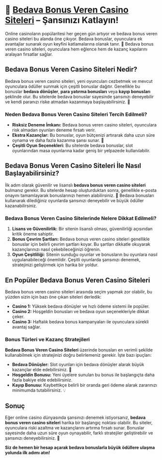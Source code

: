 # 🎲 [Bedava Bonus Veren Casino Siteleri](https://casinotr.link/gWCRZ4) – Şansınızı Katlayın!

Online casinoların popülaritesi her geçen gün artıyor ve bedava bonus veren casino siteleri bu alanda öne çıkıyor. Bedava bonuslar, oyunculara ek avantajlar sunarak oyun keyfini katlamalarına olanak tanır. 🎰 Bedava bonus veren casino siteleri, oyunculara hem eğlence hem de kazanç kapılarını aralayan fırsatlar sağlar.

## Bedava Bonus Veren Casino Siteleri Nedir?

Bedava bonus veren casino siteleri, yeni oyuncuları cezbetmek ve mevcut oyunculara ödüller sunmak için çeşitli bonuslar dağıtır. Genellikle bu bonuslar **bedava dönüşler**, **para yatırma bonusları** veya **kayıp bonusları** şeklinde olur. Bu sitelerde bedava bonuslar sayesinde şansınızı deneyebilir ve kendi paranızı riske atmadan kazanmaya başlayabilirsiniz. 💸

### Neden Bedava Bonus Veren Casino Siteleri Tercih Edilmeli?

- **Risksiz Deneme İmkanı:** Bedava bonus veren casino siteleri, oyunculara risk almadan oyunları deneme fırsatı verir.
- **Ekstra Kazançlar:** Bu bonuslar, oyun bütçenizi artırarak daha uzun süre oynama ve daha fazla kazanma şansı sunar. 🎁
- **Çeşitli Oyun Seçenekleri:** Bu sitelerde bedava bonuslar, slot oyunlarından masa oyunlarına kadar geniş bir yelpazede kullanılabilir.

## Bedava Bonus Veren Casino Siteleri İle Nasıl Başlayabilirsiniz?

İlk adım olarak güvenilir ve lisanslı **bedava bonus veren casino siteleri** bulmanız gerekir. Bu sitelerde hesap oluşturduktan sonra, genellikle e-posta onayını tamamlayarak bonuslarınızı hemen alabilirsiniz. 🤑 Bedava bonusları kullanarak dilediğiniz oyunlarda şansınızı deneyebilir ve büyük ödüller kazanabilirsiniz.

### Bedava Bonus Veren Casino Sitelerinde Nelere Dikkat Edilmeli?

1. **Lisans ve Güvenilirlik:** Bir sitenin lisanslı olması, güvenilirliği açısından kritik öneme sahiptir.
2. **Bonus Çevrim Şartları:** Bedava bonus veren casino siteleri genellikle bonuslar için belirli çevrim şartları koyar. Bu şartları dikkatle okuyarak kazançlarınızı nasıl çekebileceğinizi öğrenin.
3. **Oyun Çeşitliliği:** Sitenin sunduğu oyunlar ve bonusların bu oyunlara nasıl uygulanabileceği önemlidir. Çeşitli oyunlarda şansınızı denemek, stratejinizi geliştirmek için harika bir yoldur.

## En Popüler Bedava Bonus Veren Casino Siteleri

Bedava bonus veren casino siteleri arasında seçim yapmak zor olabilir, bu yüzden sizin için bazı öne çıkan siteleri derledik:

- **Casino 1:** Yüksek bedava dönüşler ve hızlı ödeme sistemi ile popüler.
- **Casino 2:** Hoşgeldin bonusları ve bedava oyun seçenekleriyle dikkat çeker.
- **Casino 3:** Haftalık bedava bonus kampanyaları ile oyunculara sürekli avantaj sağlar.

### Bonus Türleri ve Kazanç Stratejileri

**Bedava Bonus Veren Casino Siteleri** üzerinde bonusları en verimli şekilde kullanabilmek için stratejinizi doğru belirlemeniz gerekir. İşte bazı ipuçları:

- **Bedava Dönüşler:** Slot oyunları için bedava dönüşler alarak büyük kazançlar elde edebilirsiniz. 🎰
- **Hoşgeldin Bonusu:** Yeni üyelere sunulan bu bonus ile başlangıçta daha fazla bakiye elde edebilirsiniz.
- **Kayıp Bonusu:** Kaybettikçe belirli bir oranda geri ödeme alarak zararınızı minimumda tutabilirsiniz. 💡

## Sonuç

Eğer online casino dünyasında şansınızı denemek istiyorsanız, **bedava bonus veren casino siteleri** harika bir başlangıç noktası olabilir. Bu siteler, oyunculara riski azaltma ve kazançlarını artırma fırsatı sunar. Bonuslar sayesinde daha uzun süre oyun oynayabilir, farklı stratejiler geliştirebilir ve şansınızı deneyebilirsiniz. 🎲

**Siz de hemen bir hesap açarak bedava bonuslarla büyük ödüllere ulaşma yolunda ilk adımı atın!**

